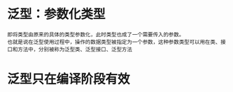 # 泛型：参数化类型
    即将类型由原来的具体的类型参数化，此时类型也成了一个需要传入的参数。
    也就是说在泛型使用过程中，操作的数据类型被指定为一个参数，这种参数类型可以用在类、接口和方法中，分别被称为泛型类、泛型接口、泛型方法
    
# 泛型只在编译阶段有效
